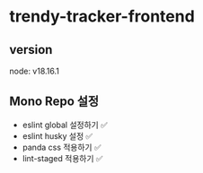 # trendy-tracker-frontend

## version

node: v18.16.1

## Mono Repo 설정

- eslint global 설정하기 ✅
- eslint husky 설정 ✅
- panda css 적용하기 ✅
- lint-staged 적용하기 ✅